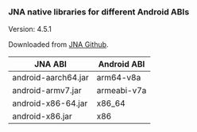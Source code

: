 ### JNA native libraries for different Android ABIs

Version: 4.5.1

Downloaded from [JNA Github](https://github.com/java-native-access/jna/tree/4.5.1/lib/native).

| JNA ABI             | Android ABI   |
| ------------------- | ------------- |
| android-aarch64.jar | arm64-v8a     |
| android-armv7.jar   | armeabi-v7a   |
| android-x86-64.jar  | x86_64        |
| android-x86.jar     | x86           |